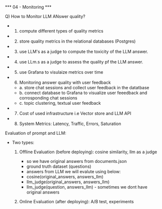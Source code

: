 *** 04 - Monitoring ***

Q) How to Monitor LLM ANswer quality?
- 1. compute different types of quality metrics
- 2. store quality metrics in the relational databases (Postgres)
- 3. use LLM's as a judge to compute the toxicity of the LLM answer.
- 4. use LLm.s as a judge to assess the quality pf the LLM answer.
- 5. use Grafana to visulaize metrics over time
- 6. Monitoring answer quality with user feedback
    - a. store chat sessions and collect user feedback in the datatbase
    - b. connect database to Grafana to visualize user feeedback and corrosponding chat sessions
    - c. topic clustering, textual user feedback
- 7. Cost of used infrastructure i.e Vector store and LLM API
- 8. System Metrics: Latency, Traffic, Errors, Saturation

Evaluation of prompt and LLM:
- Two types: 

    1. Offline Evaluation (before deploying): cosine similarity, llm as a judge
        - so we have original answers from documents.json
        - ground truth dataset (questions)
        - answers from LLM
        we will evalute using below:
        * cosine(original_answers, answers_llm)
        * llm_judge(original_answers, answers_llm)
        * llm_judge(question, answers_llm) - sometimes we dont have original answers

    2. Online Evaluation (after deploying): A/B test, experiments